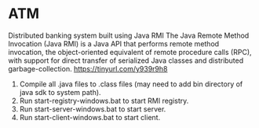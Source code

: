 # ATM
Distributed banking system built using Java RMI
The Java Remote Method Invocation (Java RMI) is a Java API that performs remote method invocation, the object-oriented equivalent of remote procedure calls (RPC), with support for direct transfer of serialized Java classes and distributed garbage-collection.
https://tinyurl.com/y939r9h8

1. Compile all .java files to .class files (may need to add bin directory of java sdk to system path).
2. Run start-registry-windows.bat to start RMI registry.
3. Run start-server-windows.bat to start server.
4. Run start-client-windows.bat to start client.
